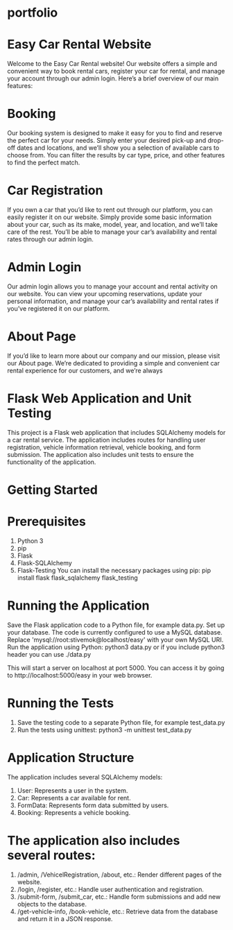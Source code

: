 # portfolio

# Easy Car Rental Website

Welcome to the Easy Car Rental website! Our website offers a simple and convenient way to book rental cars, register your car for rental, and manage your account through our admin login. Here’s a brief overview of our main features:

# Booking
Our booking system is designed to make it easy for you to find and reserve the perfect car for your needs. Simply enter your desired pick-up and drop-off dates and locations, and we’ll show you a selection of available cars to choose from. You can filter the results by car type, price, and other features to find the perfect match.


# Car Registration
If you own a car that you’d like to rent out through our platform, you can easily register it on our website. Simply provide some basic information about your car, such as its make, model, year, and location, and we’ll take care of the rest. You’ll be able to manage your car’s availability and rental rates through our admin login.

# Admin Login
Our admin login allows you to manage your account and rental activity on our website. You can view your upcoming reservations, update your personal information, and manage your car’s availability and rental rates if you’ve registered it on our platform.

# About Page
If you’d like to learn more about our company and our mission, please visit our About page. We’re dedicated to providing a simple and convenient car rental experience for our customers, and we’re always 

# Flask Web Application and Unit Testing
This project is a Flask web application that includes SQLAlchemy models for a car rental service. The application includes routes for handling user registration, vehicle information retrieval, vehicle booking, and form submission. The application also includes unit tests to ensure the functionality of the application.

# Getting Started
# Prerequisites
1. Python 3
2. pip
3. Flask
4. Flask-SQLAlchemy
5. Flask-Testing
You can install the necessary packages using pip:
pip install flask flask_sqlalchemy flask_testing


# Running the Application
Save the Flask application code to a Python file, for example data.py.
Set up your database. The code is currently configured to use a MySQL database. Replace 'mysql://root:stivemok@localhost/easy' with your own MySQL URI.
Run the application using Python:
python3 data.py or if you include python3 header you can use ./data.py

This will start a server on localhost at port 5000. You can access it by going to http://localhost:5000/easy in your web browser.

# Running the Tests

1. Save the testing code to a separate Python file, for example test_data.py
2. Run the tests using unittest:
python3 -m unittest test_data.py

# Application Structure
The application includes several SQLAlchemy models:

1. User: Represents a user in the system.
2. Car: Represents a car available for rent.
3. FormData: Represents form data submitted by users.
4. Booking: Represents a vehicle booking.

# The application also includes several routes:

1. /admin, /VehicelRegistration, /about, etc.: Render different pages of the website.
2. /login, /register, etc.: Handle user authentication and registration.
3. /submit-form, /submit_car, etc.: Handle form submissions and add new objects to the database.
4. /get-vehicle-info, /book-vehicle, etc.: Retrieve data from the database and return it in a JSON response.



